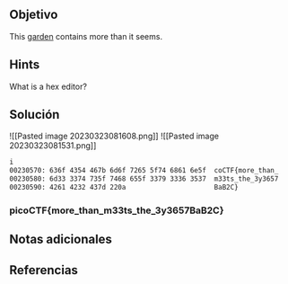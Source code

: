 ## Objetivo
This [garden](https://jupiter.challenges.picoctf.org/static/43c4743b3946f427e883f6b286f47467/garden.jpg) contains more than it seems.

## Hints
What is a hex editor?

## Solución
![[Pasted image 20230323081608.png]]
![[Pasted image 20230323081531.png]]


```bash
i
00230570: 636f 4354 467b 6d6f 7265 5f74 6861 6e5f  coCTF{more_than_
00230580: 6d33 3374 735f 7468 655f 3379 3336 3537  m33ts_the_3y3657
00230590: 4261 4232 437d 220a                      BaB2C}
```

### picoCTF{more_than_m33ts_the_3y3657BaB2C}
## Notas adicionales
## Referencias
